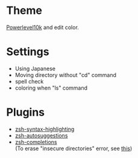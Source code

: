 # Theme

[Powerlevel10k](https://github.com/romkatv/powerlevel10k) and edit color.

# Settings

-   Using Japanese
-   Moving directory without "cd" command
-   spell check
-   coloring when "ls" command

# Plugins

-   [zsh-syntax-highlighting](https://github.com/zsh-users/zsh-syntax-highlighting)
-   [zsh-autosuggestions](https://github.com/zsh-users/zsh-autosuggestions)
-   [zsh-completions](https://github.com/zsh-users/zsh-completions)  
(To erase "insecure directories" error, see [this](https://qiita.com/riku929hr/items/d2a15276e94bd2b11e75))
